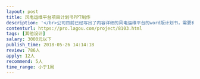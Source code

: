 ```yaml
---                
layout: post       
title: 风电运维平台项目计划书PPT制作           
description: '</br>公司目前已经写出了内容详细的风电运维平台的word版计划书，需要有设计经验和互联网产品工作经验的设计师将word版本的计划书制作成可以展示的PPT。要求是能准确理解我公司项目的内容和特点，并且设计出的作品简洁大方，适合于对政府机关工作人员展示。</br>'     
contenturl: https://pro.lagou.com/project/8103.html      
tags: [其他设计]            
salary: 3000元以下          
publish_time: 2018-05-26 14:14:18         
review: 786人                   
apply: 12人                   
recommend: 5人                   
time_range: 小于1周              
---                 
```

